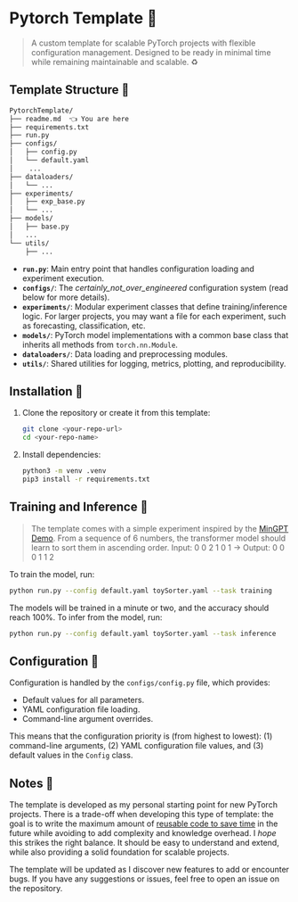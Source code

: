 # Pytorch Template 🔧
> A custom template for scalable PyTorch projects with flexible configuration management. Designed to be ready in minimal time while remaining maintainable and scalable. ♻️ 

## Template Structure 📂
```bash
PytorchTemplate/
├── readme.md  👈 You are here
├── requirements.txt             
├── run.py 
├── configs/ 
│   ├── config.py             
│   └── default.yaml
│    ...
├── dataloaders/ 
│   └── ...                      
├── experiments/ 
│   ├── exp_base.py              
│   └── ...
├── models/                      
│   ├── base.py                  
│   ...
└── utils/                       
	├── ...                      
```

- **`run.py`**: Main entry point that handles configuration loading and experiment execution.
- **`configs/`**: The _certainly_not_over_engineered_ configuration system (read below for more details).
- **`experiments/`**: Modular experiment classes that define training/inference logic. For larger projects, you may want a file for each experiment, such as forecasting, classification, etc.
- **`models/`**: PyTorch model implementations with a common base class that inherits all methods from `torch.nn.Module`.
- **`dataloaders/`**: Data loading and preprocessing modules.
- **`utils/`**: Shared utilities for logging, metrics, plotting, and reproducibility.

## Installation 🧨

1. Clone the repository or create it from this template:
	```bash
	git clone <your-repo-url>
	cd <your-repo-name>
	```
2. Install dependencies:
	```bash
	python3 -m venv .venv
	pip3 install -r requirements.txt
	```

## Training and Inference 🚀

> The template comes with a simple experiment inspired by the [MinGPT Demo](https://github.com/karpathy/minGPT/blob/master/demo.ipynb). From a sequence of 6 numbers, the transformer model should learn to sort them in ascending order. 
> Input: 0 0 2 1 0 1 -> Output: 0 0 0 1 1 2

To train the model, run:

```bash
python run.py --config default.yaml toySorter.yaml --task training
```

The models will be trained in a minute or two, and the accuracy should reach 100%.
To infer from the model, run:

```bash
python run.py --config default.yaml toySorter.yaml --task inference
```

## Configuration 🔧

Configuration is handled by the `configs/config.py` file, which provides:
- Default values for all parameters.
- YAML configuration file loading.
- Command-line argument overrides.

This means that the configuration priority is (from highest to lowest): (1) command-line arguments, (2) YAML configuration file values, and (3) default values in the `Config` class.

## Notes 📝
The template is developed as my personal starting point for new PyTorch projects. There is a trade-off when developing this type of template: the goal is to write the maximum amount of [reusable code to save time](https://imgs.xkcd.com/comics/code_lifespan.png) in the future while avoiding to add complexity and knowledge overhead. I _hope_ this strikes the right balance. It should be easy to understand and extend, while also providing a solid foundation for scalable projects.

The template will be updated as I discover new features to add or encounter bugs. If you have any suggestions or issues, feel free to open an issue on the repository.
